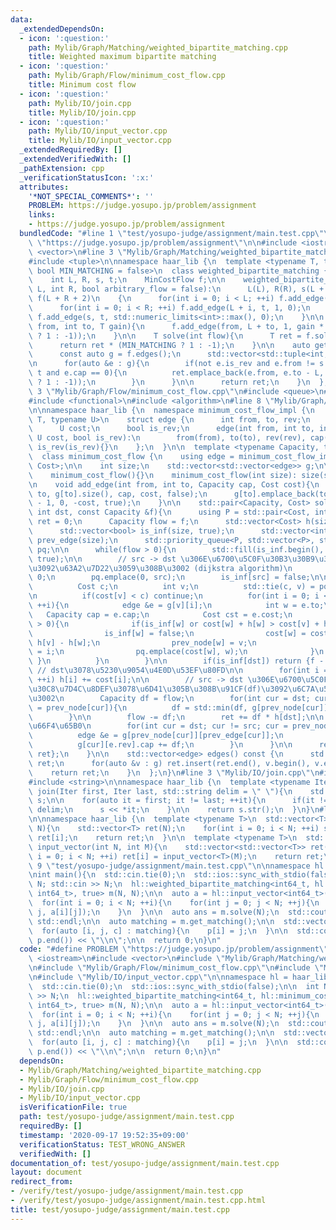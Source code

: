 ```yaml
---
data:
  _extendedDependsOn:
  - icon: ':question:'
    path: Mylib/Graph/Matching/weighted_bipartite_matching.cpp
    title: Weighted maximum bipartite matching
  - icon: ':question:'
    path: Mylib/Graph/Flow/minimum_cost_flow.cpp
    title: Minimum cost flow
  - icon: ':question:'
    path: Mylib/IO/join.cpp
    title: Mylib/IO/join.cpp
  - icon: ':question:'
    path: Mylib/IO/input_vector.cpp
    title: Mylib/IO/input_vector.cpp
  _extendedRequiredBy: []
  _extendedVerifiedWith: []
  _pathExtension: cpp
  _verificationStatusIcon: ':x:'
  attributes:
    '*NOT_SPECIAL_COMMENTS*': ''
    PROBLEM: https://judge.yosupo.jp/problem/assignment
    links:
    - https://judge.yosupo.jp/problem/assignment
  bundledCode: "#line 1 \"test/yosupo-judge/assignment/main.test.cpp\"\n#define PROBLEM\
    \ \"https://judge.yosupo.jp/problem/assignment\"\n\n#include <iostream>\n#include\
    \ <vector>\n#line 3 \"Mylib/Graph/Matching/weighted_bipartite_matching.cpp\"\n\
    #include <tuple>\n\nnamespace haar_lib {\n  template <typename T, typename MinCostFlow,\
    \ bool MIN_MATCHING = false>\n  class weighted_bipartite_matching {\n  public:\n\
    \    int L, R, s, t;\n    MinCostFlow f;\n\n    weighted_bipartite_matching(int\
    \ L, int R, bool arbitrary_flow = false):\n      L(L), R(R), s(L + R), t(s + 1),\
    \ f(L + R + 2)\n    {\n      for(int i = 0; i < L; ++i) f.add_edge(s, i, 1, 0);\n\
    \      for(int i = 0; i < R; ++i) f.add_edge(L + i, t, 1, 0);\n      if(arbitrary_flow)\
    \ f.add_edge(s, t, std::numeric_limits<int>::max(), 0);\n    }\n\n    void add_edge(int\
    \ from, int to, T gain){\n      f.add_edge(from, L + to, 1, gain * (MIN_MATCHING\
    \ ? 1 : -1));\n    }\n\n    T solve(int flow){\n      T ret = f.solve(s, t, flow).second;\n\
    \      return ret * (MIN_MATCHING ? 1 : -1);\n    }\n\n    auto get_matching(){\n\
    \      const auto g = f.edges();\n      std::vector<std::tuple<int, int, T>> ret;\n\
    \n      for(auto &e : g){\n        if(not e.is_rev and e.from != s and e.to !=\
    \ t and e.cap == 0){\n          ret.emplace_back(e.from, e.to - L, e.cost * (MIN_MATCHING\
    \ ? 1 : -1));\n        }\n      }\n\n      return ret;\n    }\n  };\n}\n#line\
    \ 3 \"Mylib/Graph/Flow/minimum_cost_flow.cpp\"\n#include <queue>\n#include <utility>\n\
    #include <functional>\n#include <algorithm>\n#line 8 \"Mylib/Graph/Flow/minimum_cost_flow.cpp\"\
    \n\nnamespace haar_lib {\n  namespace minimum_cost_flow_impl {\n    template <typename\
    \ T, typename U>\n    struct edge {\n      int from, to, rev;\n      T cap;\n\
    \      U cost;\n      bool is_rev;\n      edge(int from, int to, int rev, T cap,\
    \ U cost, bool is_rev):\n        from(from), to(to), rev(rev), cap(cap), cost(cost),\
    \ is_rev(is_rev){}\n    };\n  }\n\n  template <typename Capacity, typename Cost>\n\
    \  class minimum_cost_flow {\n    using edge = minimum_cost_flow_impl::edge<Capacity,\
    \ Cost>;\n\n    int size;\n    std::vector<std::vector<edge>> g;\n\n  public:\n\
    \    minimum_cost_flow(){}\n    minimum_cost_flow(int size): size(size), g(size){}\n\
    \n    void add_edge(int from, int to, Capacity cap, Cost cost){\n      g[from].emplace_back(from,\
    \ to, g[to].size(), cap, cost, false);\n      g[to].emplace_back(to, from, g[from].size()\
    \ - 1, 0, -cost, true);\n    }\n\n    std::pair<Capacity, Cost> solve(int src,\
    \ int dst, const Capacity &f){\n      using P = std::pair<Cost, int>;\n      Cost\
    \ ret = 0;\n      Capacity flow = f;\n      std::vector<Cost> h(size, 0), cost(size);\n\
    \      std::vector<bool> is_inf(size, true);\n      std::vector<int> prev_node(size),\
    \ prev_edge(size);\n      std::priority_queue<P, std::vector<P>, std::greater<P>>\
    \ pq;\n\n      while(flow > 0){\n        std::fill(is_inf.begin(), is_inf.end(),\
    \ true);\n\n        // src -> dst \u306E\u6700\u5C0F\u30B3\u30B9\u30C8\u7D4C\u8DEF\
    \u3092\u63A2\u7D22\u3059\u308B\u3002 (dijkstra algorithm)\n        cost[src] =\
    \ 0;\n        pq.emplace(0, src);\n        is_inf[src] = false;\n\n        while(!pq.empty()){\n\
    \          Cost c;\n          int v;\n          std::tie(c, v) = pq.top(); pq.pop();\n\
    \n          if(cost[v] < c) continue;\n          for(int i = 0; i < (int)g[v].size();\
    \ ++i){\n            edge &e = g[v][i];\n            int w = e.to;\n         \
    \   Capacity cap = e.cap;\n            Cost cst = e.cost;\n            if(cap\
    \ > 0){\n              if(is_inf[w] or cost[w] + h[w] > cost[v] + h[v] + cst){\n\
    \                is_inf[w] = false;\n                cost[w] = cost[v] + cst +\
    \ h[v] - h[w];\n                prev_node[w] = v;\n                prev_edge[w]\
    \ = i;\n                pq.emplace(cost[w], w);\n              }\n           \
    \ }\n          }\n        }\n\n        if(is_inf[dst]) return {f - flow, ret};\
    \ // dst\u3078\u5230\u9054\u4E0D\u53EF\u80FD\n\n        for(int i = 0; i < size;\
    \ ++i) h[i] += cost[i];\n\n        // src -> dst \u306E\u6700\u5C0F\u30B3\u30B9\
    \u30C8\u7D4C\u8DEF\u3078\u6D41\u305B\u308B\u91CF(df)\u3092\u6C7A\u5B9A\u3059\u308B\
    \u3002\n        Capacity df = flow;\n        for(int cur = dst; cur != src; cur\
    \ = prev_node[cur]){\n          df = std::min(df, g[prev_node[cur]][prev_edge[cur]].cap);\n\
    \        }\n\n        flow -= df;\n        ret += df * h[dst];\n\n        // cap\u306E\
    \u66F4\u65B0\n        for(int cur = dst; cur != src; cur = prev_node[cur]){\n\
    \          edge &e = g[prev_node[cur]][prev_edge[cur]];\n          e.cap -= df;\n\
    \          g[cur][e.rev].cap += df;\n        }\n      }\n\n      return {f - flow,\
    \ ret};\n    }\n\n    std::vector<edge> edges() const {\n      std::vector<edge>\
    \ ret;\n      for(auto &v : g) ret.insert(ret.end(), v.begin(), v.end());\n  \
    \    return ret;\n    }\n  };\n}\n#line 3 \"Mylib/IO/join.cpp\"\n#include <sstream>\n\
    #include <string>\n\nnamespace haar_lib {\n  template <typename Iter>\n  std::string\
    \ join(Iter first, Iter last, std::string delim = \" \"){\n    std::stringstream\
    \ s;\n\n    for(auto it = first; it != last; ++it){\n      if(it != first) s <<\
    \ delim;\n      s << *it;\n    }\n\n    return s.str();\n  }\n}\n#line 4 \"Mylib/IO/input_vector.cpp\"\
    \n\nnamespace haar_lib {\n  template <typename T>\n  std::vector<T> input_vector(int\
    \ N){\n    std::vector<T> ret(N);\n    for(int i = 0; i < N; ++i) std::cin >>\
    \ ret[i];\n    return ret;\n  }\n\n  template <typename T>\n  std::vector<std::vector<T>>\
    \ input_vector(int N, int M){\n    std::vector<std::vector<T>> ret(N);\n    for(int\
    \ i = 0; i < N; ++i) ret[i] = input_vector<T>(M);\n    return ret;\n  }\n}\n#line\
    \ 9 \"test/yosupo-judge/assignment/main.test.cpp\"\n\nnamespace hl = haar_lib;\n\
    \nint main(){\n  std::cin.tie(0);\n  std::ios::sync_with_stdio(false);\n\n  int\
    \ N; std::cin >> N;\n  hl::weighted_bipartite_matching<int64_t, hl::minimum_cost_flow<int,\
    \ int64_t>, true> m(N, N);\n\n  auto a = hl::input_vector<int64_t>(N, N);\n\n\
    \  for(int i = 0; i < N; ++i){\n    for(int j = 0; j < N; ++j){\n      m.add_edge(i,\
    \ j, a[i][j]);\n    }\n  }\n\n  auto ans = m.solve(N);\n  std::cout << ans <<\
    \ std::endl;\n\n  auto matching = m.get_matching();\n\n  std::vector<int> p(N);\n\
    \  for(auto [i, j, c] : matching){\n    p[i] = j;\n  }\n\n  std::cout << hl::join(p.begin(),\
    \ p.end()) << \"\\n\";\n\n  return 0;\n}\n"
  code: "#define PROBLEM \"https://judge.yosupo.jp/problem/assignment\"\n\n#include\
    \ <iostream>\n#include <vector>\n#include \"Mylib/Graph/Matching/weighted_bipartite_matching.cpp\"\
    \n#include \"Mylib/Graph/Flow/minimum_cost_flow.cpp\"\n#include \"Mylib/IO/join.cpp\"\
    \n#include \"Mylib/IO/input_vector.cpp\"\n\nnamespace hl = haar_lib;\n\nint main(){\n\
    \  std::cin.tie(0);\n  std::ios::sync_with_stdio(false);\n\n  int N; std::cin\
    \ >> N;\n  hl::weighted_bipartite_matching<int64_t, hl::minimum_cost_flow<int,\
    \ int64_t>, true> m(N, N);\n\n  auto a = hl::input_vector<int64_t>(N, N);\n\n\
    \  for(int i = 0; i < N; ++i){\n    for(int j = 0; j < N; ++j){\n      m.add_edge(i,\
    \ j, a[i][j]);\n    }\n  }\n\n  auto ans = m.solve(N);\n  std::cout << ans <<\
    \ std::endl;\n\n  auto matching = m.get_matching();\n\n  std::vector<int> p(N);\n\
    \  for(auto [i, j, c] : matching){\n    p[i] = j;\n  }\n\n  std::cout << hl::join(p.begin(),\
    \ p.end()) << \"\\n\";\n\n  return 0;\n}\n"
  dependsOn:
  - Mylib/Graph/Matching/weighted_bipartite_matching.cpp
  - Mylib/Graph/Flow/minimum_cost_flow.cpp
  - Mylib/IO/join.cpp
  - Mylib/IO/input_vector.cpp
  isVerificationFile: true
  path: test/yosupo-judge/assignment/main.test.cpp
  requiredBy: []
  timestamp: '2020-09-17 19:52:35+09:00'
  verificationStatus: TEST_WRONG_ANSWER
  verifiedWith: []
documentation_of: test/yosupo-judge/assignment/main.test.cpp
layout: document
redirect_from:
- /verify/test/yosupo-judge/assignment/main.test.cpp
- /verify/test/yosupo-judge/assignment/main.test.cpp.html
title: test/yosupo-judge/assignment/main.test.cpp
---
```

